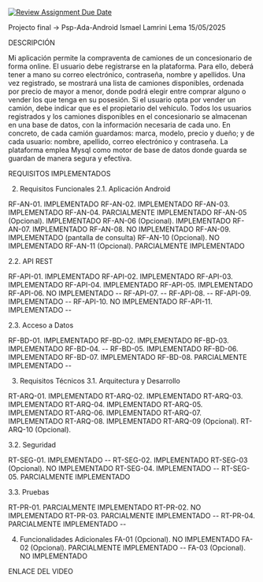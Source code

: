 [![Review Assignment Due Date](https://classroom.github.com/assets/deadline-readme-button-22041afd0340ce965d47ae6ef1cefeee28c7c493a6346c4f15d667ab976d596c.svg)](https://classroom.github.com/a/O1oNnYGo)

Projecto final -> Psp-Ada-Android
Ismael Lamrini Lema
15/05/2025

DESCRIPCIÓN

Mi aplicación permite la compraventa de camiones de un concesionario de forma online. 
El usuario debe registrarse en la plataforma. Para ello, deberá tener a mano su correo electrónico, contraseña, nombre y apellidos. Una vez registrado, se mostrará una lista de camiones disponibles, ordenada por precio de mayor a menor, donde podrá elegir entre comprar alguno o vender los que tenga en su posesión. Si el usuario opta por vender un camión, debe indicar que es el propietario del vehículo.
Todos los usuarios registrados y los camiones disponibles en el concesionario se almacenan en una base de datos, con la información necesaria de cada uno.
En concreto, de cada camión guardamos: marca, modelo, precio y dueño; y de cada usuario: nombre, apellido, correo electrónico y contraseña.
La plataforma emplea Mysql como motor de base de datos donde guarda se guardan de manera segura y efectiva.

REQUISITOS IMPLEMENTADOS

2. Requisitos Funcionales 
2.1. Aplicación Android

RF-AN-01. IMPLEMENTADO
RF-AN-02. IMPLEMENTADO
RF-AN-03. IMPLEMENTADO
RF-AN-04. PARCIALMENTE IMPLEMENTADO
RF-AN-05 (Opcional). IMPLEMENTADO
RF-AN-06 (Opcional). IMPLEMENTADO
RF-AN-07. IMPLEMENTADO
RF-AN-08. NO IMPLEMENTADO
RF-AN-09. IMPLEMENTADO  (pantalla de consulta)
RF-AN-10 (Opcional). NO IMPLEMENTADO
RF-AN-11 (Opcional). PARCIALMENTE IMPLEMENTADO

2.2. API REST 

RF-API-01. IMPLEMENTADO
RF-API-02. IMPLEMENTADO
RF-API-03. IMPLEMENTADO
RF-API-04. IMPLEMENTADO
RF-API-05. IMPLEMENTADO
RF-API-06. NO IMPLEMENTADO --
RF-API-07. --
RF-API-08. --
RF-API-09. IMPLEMENTADO -- 
RF-API-10. NO IMPLEMENTADO
RF-API-11. IMPLEMENTADO -- 

2.3. Acceso a Datos 

RF-BD-01. IMPLEMENTADO
RF-BD-02. IMPLEMENTADO
RF-BD-03. IMPLEMENTADO
RF-BD-04. --
RF-BD-05. IMPLEMENTADO
RF-BD-06. IMPLEMENTADO
RF-BD-07. IMPLEMENTADO
RF-BD-08. PARCIALMENTE IMPLEMENTADO --

3. Requisitos Técnicos 
3.1. Arquitectura y Desarrollo 

RT-ARQ-01. IMPLEMENTADO
RT-ARQ-02. IMPLEMENTADO
RT-ARQ-03. IMPLEMENTADO
RT-ARQ-04. IMPLEMENTADO
RT-ARQ-05. IMPLEMENTADO
RT-ARQ-06. IMPLEMENTADO
RT-ARQ-07. IMPLEMENTADO
RT-ARQ-08. IMPLEMENTADO
RT-ARQ-09 (Opcional). 
RT-ARQ-10 (Opcional).

3.2. Seguridad 

RT-SEG-01. IMPLEMENTADO --
RT-SEG-02. IMPLEMENTADO
RT-SEG-03 (Opcional). NO IMPLEMENTADO
RT-SEG-04. IMPLEMENTADO --
RT-SEG-05. PARCIALMENTE IMPLEMENTADO

3.3. Pruebas 

RT-PR-01. PARCIALMENTE IMPLEMENTADO 
RT-PR-02. NO IMPLEMENTADO
RT-PR-03. PARCIALMENTE IMPLEMENTADO --
RT-PR-04. PARCIALMENTE IMPLEMENTADO --

4. Funcionalidades Adicionales 
FA-01 (Opcional). NO IMPLEMENTADO
FA-02 (Opcional). PARCIALMENTE IMPLEMENTADO --
FA-03 (Opcional). NO IMPLEMENTADO

ENLACE DEL VIDEO